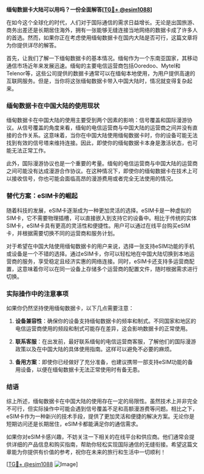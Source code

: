 **缅甸数据卡大陆可以用吗？一份全面解答[[TG💪+ @esim1088](https://t.me/s/esim1088)]**

在如今这个全球化的时代，人们对于国际通信的需求日益增长。无论是出国旅游、商务出差还是长期居住海外，拥有一张能够无缝连接当地网络的数据卡成了许多人的首选。然而，如果你正在考虑使用缅甸数据卡在国内大陆是否可行，这篇文章将为你提供详尽的解答。

首先，让我们了解一下缅甸数据卡的基本情况。缅甸作为一个东南亚国家，其移动通信市场近年来发展迅速。缅甸的主要电信运营商包括Ooredoo、Mytel和Telenor等，这些公司提供的数据卡通常可以在缅甸本地使用，为用户提供高速的互联网服务。但是，当你将这张缅甸数据卡带入中国大陆时，情况就变得复杂起来。

### 缅甸数据卡在中国大陆的使用现状

缅甸数据卡在中国大陆的使用主要受到两个因素的影响：信号覆盖和国际漫游协议。从信号覆盖的角度来看，缅甸的电信运营商与中国大陆的运营商之间并没有直接的合作关系。这意味着，当你在中国大陆使用缅甸数据卡时，你的设备可能无法找到有效的信号塔来维持连接。因此，即使你的缅甸数据卡本身是激活状态，也可能无法正常工作。

此外，国际漫游协议也是一个重要的考量。缅甸的电信运营商与中国大陆的运营商之间可能没有达成漫游合作协议。在这种情况下，即使你的缅甸数据卡在技术上可以接收信号，你也可能会面临高昂的漫游费用或者完全无法使用的情况。

### 替代方案：eSIM卡的崛起

随着科技的发展，eSIM卡逐渐成为一种更加灵活的选择。eSIM卡是一种虚拟的SIM卡，它不需要物理插槽，可以直接嵌入到支持它的设备中。相比于传统的实体SIM卡，eSIM卡具有更高的灵活性和便捷性。用户可以通过在线平台购买eSIM卡，并根据需要切换不同的运营商和服务计划。

对于希望在中国大陆使用缅甸数据卡的用户来说，选择一张支持eSIM功能的手机或设备是一个不错的选择。通过eSIM卡，你可以轻松地在中国大陆切换到本地运营商的服务，享受稳定且经济实惠的网络连接。同时，eSIM卡还支持多运营商配置，这意味着你可以在同一设备上存储多个运营商的配置文件，随时根据需求进行切换。

### 实际操作中的注意事项

如果你仍然坚持使用缅甸数据卡，以下几点需要注意：

1. **设备兼容性**：确保你的设备支持缅甸数据卡的频率和制式。不同国家和地区的电信运营商使用的频段和制式可能存在差异，这会影响数据卡的正常使用。
   
2. **联系客服**：在出发前，最好联系缅甸的电信运营商客服，了解他们的国际漫游政策以及在中国大陆的具体使用指南。这样可以避免不必要的麻烦。

3. **备用方案**：即使你已经做好了充分准备，也建议携带一部支持eSIM功能的备用设备，以便在缅甸数据卡无法正常使用时有备无患。

### 结语

综上所述，缅甸数据卡在中国大陆的使用存在一定的局限性。虽然技术上并非完全不可行，但实际操作中可能会遇到信号覆盖不足和高额漫游费等问题。相比之下，eSIM卡作为一种新兴的技术手段，提供了更加灵活和便捷的解决方案。无论你是短期访问还是长期居住，eSIM卡都能满足你的通信需求。

如果你对eSIM卡感兴趣，不妨关注一下相关的在线平台和供应商。他们通常会提供详细的产品信息和购买指南，帮助你轻松实现国际通信的无缝衔接。希望这篇文章能为你提供有价值的参考，祝你在未来的旅行和生活中一切顺利！

[[TG💪+ @esim1088](https://t.me/s/esim1088) ![Image](https://i.postimg.cc/4NQfJmqS/Snipaste-2025-05-13-00-14-12.png)]